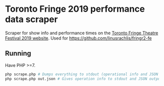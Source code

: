# Toronto Fringe 2019 performance data scraper

Scraper for show info and performance times on the [Toronto Fringe Theatre Festival 2019 website](https://fringetoronto.com/fringe/shows). Used for https://github.com/linusrachlis/fringr2-fe

## Running

Have PHP >=7.

```bash
php scrape.php # Dumps everything to stdout (operational info and JSON output)
php scrape.php out.json # Gives operation info to stdout and JSON output to a file
```
